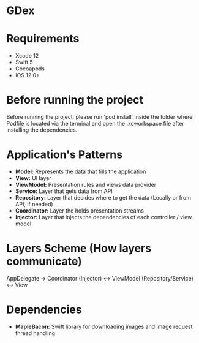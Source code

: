 # GDex
# Requirements
- Xcode 12
- Swift 5
- Cocoapods
- iOS 12.0+

# Before running the project
Before running the project, please run 'pod install' inside the folder where Podfile is located via the terminal and open the .xcworkspace file after installing the dependencies.

# Application's Patterns
- **Model:** Represents the data that fills the application
- **View:** UI layer
- **ViewModel:** Presentation rules and views data provider
- **Service:** Layer that gets data from API
- **Repository:** Layer that decides where to get the data (Locally or from API, if needed)
- **Coordinator:** Layer the holds presentation streams
- **Injector:** Layer that injects the dependencies of each controller / view model

# Layers Scheme (How layers communicate)

AppDelegate -> Coordinator (Injector) <-> ViewModel (Repository/Service) <-> View

# Dependencies
- **MapleBacon:** Swift library for downloading images and image request thread handling
